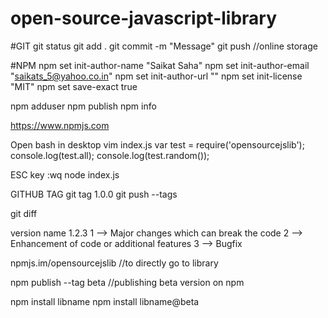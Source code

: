 # open-source-javascript-library

#GIT
git status
git add .
git commit -m "Message"
git push //online storage


#NPM
npm set init-author-name "Saikat Saha"
npm set init-author-email "saikats_5@yahoo.co.in"
npm set init-author-url ""
npm set init-license "MIT"
npm set save-exact true

npm adduser
npm publish
npm info

https://www.npmjs.com


Open bash in desktop
vim index.js
var test = require('opensourcejslib');
console.log(test.all);
console.log(test.random());

ESC key
:wq
node index.js

GITHUB TAG
git tag 1.0.0
git push --tags

git diff

version name 1.2.3
1 --> Major changes which can break the code
2 --> Enhancement of code or additional features
3 --> Bugfix

npmjs.im/opensourcejslib //to directly go to library

npm publish --tag beta //publishing beta version on npm

npm install libname
npm install libname@beta